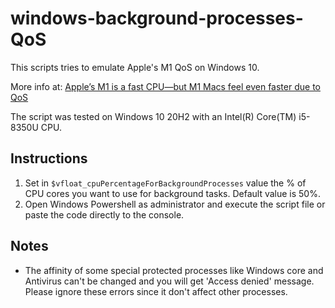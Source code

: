 # windows-background-processes-QoS

This scripts tries to emulate Apple's M1 QoS on Windows 10.

More info at: [Apple’s M1 is a fast CPU—but M1 Macs feel even faster due to QoS](https://arstechnica.com/gadgets/2021/05/apples-m1-is-a-fast-cpu-but-m1-macs-feel-even-faster-due-to-qos/)

The script was tested on Windows 10 20H2 with an Intel(R) Core(TM) i5-8350U CPU.

## Instructions
1. Set in ``$vfloat_cpuPercentageForBackgroundProcesses`` value the % of CPU cores you want to use for background tasks. Default value is 50%.
2. Open Windows Powershell as administrator and execute the script file or paste the code directly to the console.

## Notes
- The affinity of some special protected processes like Windows core and Antivirus can't be changed and you will get 'Access denied' message. Please ignore these errors since it don't affect other processes.